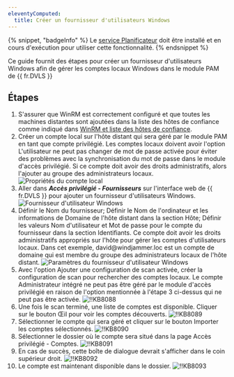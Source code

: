 ```yaml
---
eleventyComputed:
  title: Créer un fournisseur d'utilisateurs Windows
---
```

{% snippet, "badgeInfo" %}
Le [service Planificateur](/server/kb/knowledge-base/scheduler-service-general-information/) doit être installé et en cours d'exécution pour utiliser cette fonctionnalité.
{% endsnippet %}

Ce guide fournit des étapes pour créer un fournisseur d'utilisateurs Windows afin de gérer les comptes locaux Windows dans le module PAM de {{ fr.DVLS }}

## Étapes

1. S'assurer que WinRM est correctement configuré et que toutes les machines distantes sont ajoutées dans la liste des hôtes de confiance comme indiqué dans [WinRM et liste des hôtes de confiance](/server/kb/how-to-articles/winrm-trustedhostslist/).
1. Créer un compte local sur l'hôte distant qui sera géré par le module PAM en tant que compte privilégié. Les comptes locaux doivent avoir l'option L'utilisateur ne peut pas changer de mot de passe activée pour éviter des problèmes avec la synchronisation du mot de passe dans le module d'accès privilégié. Si ce compte doit avoir des droits administratifs, alors l'ajouter au groupe des administrateurs locaux.
![Propriétés du compte local](https://cdnweb.devolutions.net/docs/docs_en_kb_KB8086.png)
1. Aller dans ***Accès privilégié - Fournisseurs*** sur l'interface web de {{ fr.DVLS }} pour ajouter un fournisseur d'utilisateurs Windows.
![Fournisseur d'utilisateur Windows](https://cdnweb.devolutions.net/docs/docs_en_kb_KB8085.png)
1. Définir le Nom du fournisseur; Définir le Nom de l'ordinateur et les informations de Domaine de l'hôte distant dans la section Hôte; Définir les valeurs Nom d'utilisateur et Mot de passe pour le compte du fournisseur dans la section Identifiants. Ce compte doit avoir les droits administratifs appropriés sur l'hôte pour gérer les comptes d'utilisateurs locaux. Dans cet exemple, david<area>@windjammer.loc est un compte de domaine qui est membre du groupe des administrateurs locaux de l'hôte distant.
![Paramètres du fournisseur d'utilisateur Windows](https://cdnweb.devolutions.net/docs/docs_en_kb_KB8087.png)
1. Avec l'option Ajouter une configuration de scan activée, créer la configuration de scan pour rechercher des comptes locaux. Le compte Administrateur intégré ne peut pas être géré par le module d'accès privilégié en raison de l'option mentionnée à l'étape 3 ci-dessus qui ne peut pas être activée.
![!!KB8088](https://cdnweb.devolutions.net/docs/docs_en_kb_KB8088.png)
1. Une fois le scan terminé, une liste de comptes est disponible. Cliquer sur le bouton Œil pour voir les comptes découverts.
![!!KB8089](https://cdnweb.devolutions.net/docs/docs_en_kb_KB8089.png)
1. Sélectionner le compte qui sera géré et cliquer sur le bouton Importer les comptes sélectionnés.
![!!KB8090](https://cdnweb.devolutions.net/docs/docs_en_kb_KB8090.png)
1. Sélectionner le dossier où le compte sera situé dans la page Accès privilégié - Comptes.
![!!KB8091](https://cdnweb.devolutions.net/docs/docs_en_kb_KB8091.png)
1. En cas de succès, cette boîte de dialogue devrait s'afficher dans le coin supérieur droit.
![!!KB8092](https://cdnweb.devolutions.net/docs/docs_en_kb_KB8092.png)
1. Le compte est maintenant disponible dans le dossier.
![!!KB8093](https://cdnweb.devolutions.net/docs/docs_en_kb_KB8093.png)
